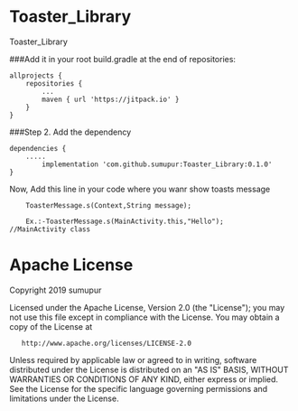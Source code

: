 # Toaster_Library
Toaster_Library



###Add it in your root build.gradle at the end of repositories:

	allprojects {
		repositories {
			...
			maven { url 'https://jitpack.io' }
		}
	}


###Step 2. Add the dependency

	dependencies {
		.....
	        implementation 'com.github.sumupur:Toaster_Library:0.1.0'
	}



Now, Add this line in your code where you wanr show toasts message


 		ToasterMessage.s(Context,String message);
 
 		Ex.:-ToasterMessage.s(MainActivity.this,"Hello"); 		//MainActivity class
		

# Apache License


Copyright 2019 sumupur

   Licensed under the Apache License, Version 2.0 (the "License");
   you may not use this file except in compliance with the License.
   You may obtain a copy of the License at

       http://www.apache.org/licenses/LICENSE-2.0

   Unless required by applicable law or agreed to in writing, software
   distributed under the License is distributed on an "AS IS" BASIS,
   WITHOUT WARRANTIES OR CONDITIONS OF ANY KIND, either express or implied.
   See the License for the specific language governing permissions and
   limitations under the License.
